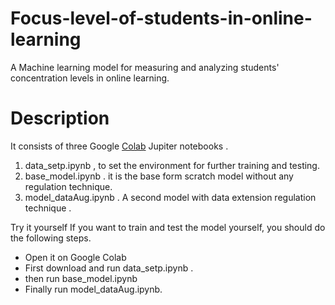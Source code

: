 # Focus-level-of-students-in-online-learning
A Machine learning  model for measuring and analyzing students' concentration levels in online learning.

# Description
It consists of three Google [Colab](https://colab.research.google.com/) Jupiter notebooks .
1. data_setp.ipynb , to set the environment for further training and testing. 
2. base_model.ipynb . it is the base form  scratch model without any regulation technique.
2. model_dataAug.ipynb . A second model with data extension regulation technique .

Try it yourself
If you want to train and test the model yourself, you should do the following steps.
- Open it on Google Colab 
- First download and run data_setp.ipynb . 
- then run base_model.ipynb
- Finally run model_dataAug.ipynb.


